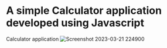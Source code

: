 
# A simple Calculator application developed using Javascript

Calculator application 
![Screenshot 2023-03-21 224900](https://user-images.githubusercontent.com/62095876/226690573-3e8331fd-8c4f-4123-86f0-281560cee8bd.png)

